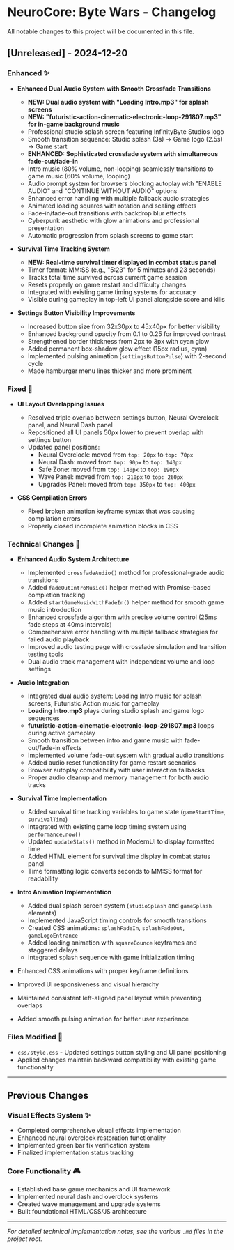 # NeuroCore: Byte Wars - Changelog

All notable changes to this project will be documented in this file.

## [Unreleased] - 2024-12-20

### Enhanced ✨
- **Enhanced Dual Audio System with Smooth Crossfade Transitions**
  - **NEW: Dual audio system with "Loading Intro.mp3" for splash screens**
  - **NEW: "futuristic-action-cinematic-electronic-loop-291807.mp3" for in-game background music**
  - Professional studio splash screen featuring InfinityByte Studios logo
  - Smooth transition sequence: Studio splash (3s) → Game logo (2.5s) → Game start
  - **ENHANCED: Sophisticated crossfade system with simultaneous fade-out/fade-in**
  - Intro music (80% volume, non-looping) seamlessly transitions to game music (60% volume, looping)
  - Audio prompt system for browsers blocking autoplay with "ENABLE AUDIO" and "CONTINUE WITHOUT AUDIO" options
  - Enhanced error handling with multiple fallback audio strategies
  - Animated loading squares with rotation and scaling effects
  - Fade-in/fade-out transitions with backdrop blur effects
  - Cyberpunk aesthetic with glow animations and professional presentation
  - Automatic progression from splash screens to game start

- **Survival Time Tracking System**
  - **NEW: Real-time survival timer displayed in combat status panel**
  - Timer format: MM:SS (e.g., "5:23" for 5 minutes and 23 seconds)
  - Tracks total time survived across current game session
  - Resets properly on game restart and difficulty changes
  - Integrated with existing game timing systems for accuracy
  - Visible during gameplay in top-left UI panel alongside score and kills

- **Settings Button Visibility Improvements**
  - Increased button size from 32x30px to 45x40px for better visibility
  - Enhanced background opacity from 0.1 to 0.25 for improved contrast
  - Strengthened border thickness from 2px to 3px with cyan glow
  - Added permanent box-shadow glow effect (15px radius, cyan)
  - Implemented pulsing animation (`settingsButtonPulse`) with 2-second cycle
  - Made hamburger menu lines thicker and more prominent

### Fixed 🐛
- **UI Layout Overlapping Issues**
  - Resolved triple overlap between settings button, Neural Overclock panel, and Neural Dash panel
  - Repositioned all UI panels 50px lower to prevent overlap with settings button
  - Updated panel positions:
    - Neural Overclock: moved from `top: 20px` to `top: 70px`
    - Neural Dash: moved from `top: 90px` to `top: 140px`
    - Safe Zone: moved from `top: 140px` to `top: 190px`
    - Wave Panel: moved from `top: 210px` to `top: 260px`
    - Upgrades Panel: moved from `top: 350px` to `top: 400px`

- **CSS Compilation Errors**
  - Fixed broken animation keyframe syntax that was causing compilation errors
  - Properly closed incomplete animation blocks in CSS

### Technical Changes 🔧
- **Enhanced Audio System Architecture**
  - Implemented `crossfadeAudio()` method for professional-grade audio transitions
  - Added `fadeOutIntroMusic()` helper method with Promise-based completion tracking
  - Added `startGameMusicWithFadeIn()` helper method for smooth game music introduction
  - Enhanced crossfade algorithm with precise volume control (25ms fade steps at 40ms intervals)
  - Comprehensive error handling with multiple fallback strategies for failed audio playback
  - Improved audio testing page with crossfade simulation and transition testing tools
  - Dual audio track management with independent volume and loop settings

- **Audio Integration**
  - Integrated dual audio system: Loading Intro music for splash screens, Futuristic Action music for gameplay
  - **Loading Intro.mp3** plays during studio splash and game logo sequences
  - **futuristic-action-cinematic-electronic-loop-291807.mp3** loops during active gameplay
  - Smooth transition between intro and game music with fade-out/fade-in effects
  - Implemented volume fade-out system with gradual audio transitions
  - Added audio reset functionality for game restart scenarios
  - Browser autoplay compatibility with user interaction fallbacks
  - Proper audio cleanup and memory management for both audio tracks

- **Survival Time Implementation**
  - Added survival time tracking variables to game state (`gameStartTime`, `survivalTime`)
  - Integrated with existing game loop timing system using `performance.now()`
  - Updated `updateStats()` method in ModernUI to display formatted time
  - Added HTML element for survival time display in combat status panel
  - Time formatting logic converts seconds to MM:SS format for readability

- **Intro Animation Implementation**
  - Added dual splash screen system (`studioSplash` and `gameSplash` elements)
  - Implemented JavaScript timing controls for smooth transitions
  - Created CSS animations: `splashFadeIn`, `splashFadeOut`, `gameLogoEntrance`
  - Added loading animation with `squareBounce` keyframes and staggered delays
  - Integrated splash sequence with game initialization timing

- Enhanced CSS animations with proper keyframe definitions
- Improved UI responsiveness and visual hierarchy
- Maintained consistent left-aligned panel layout while preventing overlaps
- Added smooth pulsing animation for better user experience

### Files Modified 📝
- `css/style.css` - Updated settings button styling and UI panel positioning
- Applied changes maintain backward compatibility with existing game functionality

---

## Previous Changes

### Visual Effects System ✨
- Completed comprehensive visual effects implementation
- Enhanced neural overclock restoration functionality
- Implemented green bar fix verification system
- Finalized implementation status tracking

### Core Functionality 🎮
- Established base game mechanics and UI framework
- Implemented neural dash and overclock systems
- Created wave management and upgrade systems
- Built foundational HTML/CSS/JS architecture

---

*For detailed technical implementation notes, see the various `.md` files in the project root.*
